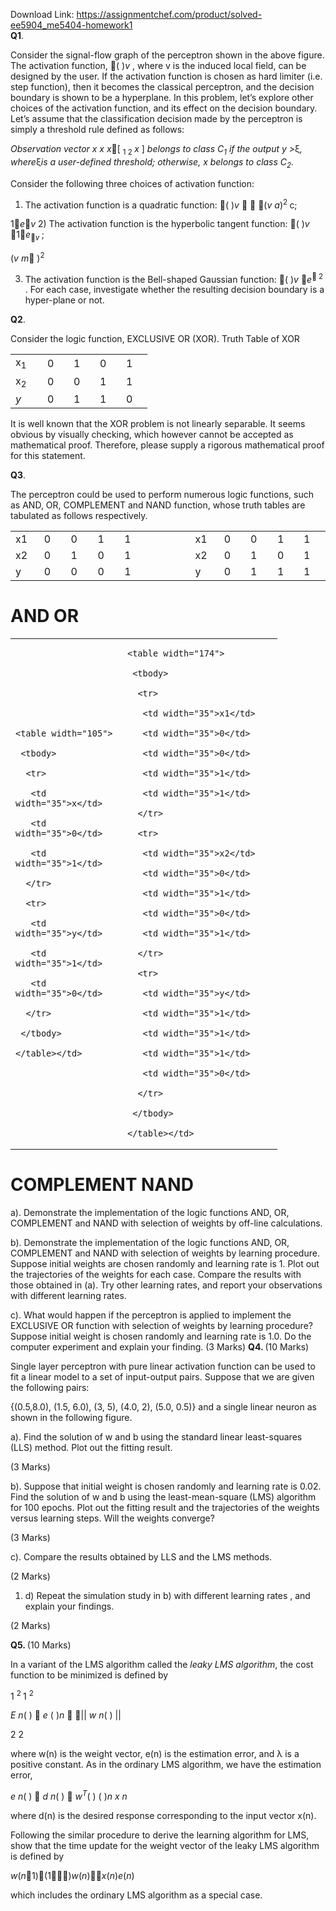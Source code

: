 Download Link: https://assignmentchef.com/product/solved-ee5904_me5404-homework1
<br>
<strong>Q1</strong>.

Consider the signal-flow graph of the perceptron shown in the above figure. The activation function, ( )<em>v </em>, where v is the induced local field, can be designed by the user. If the activation function is chosen as hard limiter (i.e. step function), then it becomes the classical perceptron, and the decision boundary is shown to be a hyperplane.  In this problem, let’s explore other choices of the activation function, and its effect on the decision boundary.  Let’s assume that the classification decision made by the perceptron is simply a threshold rule defined as follows:

<em>Observation vector x x x</em>[ <sub>1      2                      </sub><em>x </em>] <em>belongs to class C<sub>1</sub> if the output y &gt;</em>ξ<em>, where</em>ξ<em>is a user-defined threshold; otherwise, x belongs to class C<sub>2</sub>. </em>




Consider the following three choices of activation function:

1) The activation function is a quadratic function: ( )<em>v </em>  (<em>v a</em>)<sup>2    </sup>c;

1<em>e</em><em>v </em>2) The activation function is the hyperbolic tangent function: ( )<em>v </em>1<em>e</em><sub></sub><em><sub>v </sub></em>;

(<em>v m</em> )<sup>2</sup>

3) The activation function is the Bell-shaped Gaussian function: ( )<em>v </em><em>e</em><sup> </sup><sup>2 </sup>. For each case, investigate whether the resulting decision boundary is a hyper-plane or not.

<strong>Q2</strong>.

Consider the logic function, EXCLUSIVE OR (XOR).  Truth Table of XOR

<table width="139">

 <tbody>

  <tr>

   <td width="35">x<sub>1</sub></td>

   <td width="26">0</td>

   <td width="26">1</td>

   <td width="26">0</td>

   <td width="26">1</td>

  </tr>

  <tr>

   <td width="35">x<sub>2</sub></td>

   <td width="26">0</td>

   <td width="26">0</td>

   <td width="26">1</td>

   <td width="26">1</td>

  </tr>

  <tr>

   <td width="35"><em>y </em></td>

   <td width="26">0</td>

   <td width="26">1</td>

   <td width="26">1</td>

   <td width="26">0</td>

  </tr>

 </tbody>

</table>




It is well known that the XOR problem is not linearly separable. It seems obvious by visually checking, which however cannot be accepted as mathematical proof. Therefore, please supply a rigorous mathematical proof for this statement.




<strong>Q3</strong>.

The perceptron could be used to perform numerous logic functions, such as AND, OR, COMPLEMENT and NAND function, whose truth tables are tabulated as follows respectively.




<table width="429">

 <tbody>

  <tr>

   <td width="35">x1</td>

   <td width="35">0</td>

   <td width="35">0</td>

   <td width="35">1</td>

   <td width="35">1</td>

   <td rowspan="3" width="81"> </td>

   <td width="36">x1</td>

   <td width="34">0</td>

   <td width="35">0</td>

   <td width="34">1</td>

   <td width="35">1</td>

  </tr>

  <tr>

   <td width="35">x2</td>

   <td width="35">0</td>

   <td width="35">1</td>

   <td width="35">0</td>

   <td width="35">1</td>

   <td width="36">x2</td>

   <td width="34">0</td>

   <td width="35">1</td>

   <td width="34">0</td>

   <td width="35">1</td>

  </tr>

  <tr>

   <td width="35">y</td>

   <td width="35">0</td>

   <td width="35">0</td>

   <td width="35">0</td>

   <td width="35">1</td>

   <td width="36">y</td>

   <td width="34">0</td>

   <td width="35">1</td>

   <td width="34">1</td>

   <td width="35">1</td>

  </tr>

 </tbody>

</table>




<h1>                           AND                                                                                OR</h1>




<table width="395">

 <tbody>

  <tr>

   <td width="163">


    <table width="105">

     <tbody>

      <tr>

       <td width="35">x</td>

       <td width="35">0</td>

       <td width="35">1</td>

      </tr>

      <tr>

       <td width="35">y</td>

       <td width="35">1</td>

       <td width="35">0</td>

      </tr>

     </tbody>

    </table></td>

   <td width="232">


    <table width="174">

     <tbody>

      <tr>

       <td width="35">x1</td>

       <td width="35">0</td>

       <td width="35">0</td>

       <td width="35">1</td>

       <td width="35">1</td>

      </tr>

      <tr>

       <td width="35">x2</td>

       <td width="35">0</td>

       <td width="35">1</td>

       <td width="35">0</td>

       <td width="35">1</td>

      </tr>

      <tr>

       <td width="35">y</td>

       <td width="35">1</td>

       <td width="35">1</td>

       <td width="35">1</td>

       <td width="35">0</td>

      </tr>

     </tbody>

    </table></td>

  </tr>

 </tbody>

</table>

<h1>                     COMPLEMENT                                                                    NAND</h1>




a). Demonstrate the implementation of the logic functions AND, OR, COMPLEMENT and NAND with selection of weights by off-line calculations.




b). Demonstrate the implementation of the logic functions AND, OR, COMPLEMENT and NAND with selection of weights by learning procedure. Suppose initial weights are chosen randomly and learning rate  is 1. Plot out the trajectories of the weights for each case. Compare the results with those obtained in (a). Try other learning rates, and report your observations with different learning rates.




c). What would happen if the perceptron is applied to implement the EXCLUSIVE OR function with selection of weights by learning procedure? Suppose initial weight is chosen randomly and learning rate  is 1.0. Do the computer experiment and explain your finding.                                                  (3 Marks) <strong>Q4. </strong>(10 Marks)

Single layer perceptron with pure linear activation function can be used to fit a linear model to a set of input-output pairs. Suppose that we are given the following pairs:

{(0.5,8.0), (1.5, 6.0), (3, 5), (4.0, 2), (5.0, 0.5)} and a single linear neuron as shown in the following figure.







a). Find the solution of w and b using the standard linear least-squares (LLS) method. Plot out the fitting result.

(3 Marks)

b). Suppose that initial weight is chosen randomly and learning rate  is 0.02. Find the solution of w and b using the least-mean-square (LMS) algorithm for 100 epochs. Plot out the fitting result and the trajectories of the weights versus learning steps. Will the weights converge?

(3 Marks)

c). Compare the results obtained by LLS and the LMS methods.

(2 Marks)

<ol>

 <li>d) Repeat the simulation study in b) with different learning rates , and explain your findings.</li>

</ol>

(2 Marks)

<strong> </strong>

<strong>Q5. </strong>(10 Marks)

In a variant of the LMS algorithm called the <em>leaky LMS algorithm</em>, the cost function to be minimized is defined by

1 <sup>2                    </sup>1                <sup>2</sup>

<em>E n</em>( )  <em>e </em>( )<em>n </em> || <em>w n</em>( ) ||

2             2

where w(n) is the weight vector, e(n) is the estimation error, and λ is a positive constant. As in the ordinary LMS algorithm, we have the estimation error,

<em>e n</em>( )  <em>d n</em>( )  <em>w</em><em><sup>T</sup></em>( ) ( )<em>n x n</em>

where d(n) is the desired response corresponding to the input vector x(n).




Following the similar procedure to derive the learning algorithm for LMS, show that the time update for the weight vector of the leaky LMS algorithm is defined by

<em>w</em>(<em>n</em>1)(1)<em>w</em>(<em>n</em>)<em>x</em>(<em>n</em>)<em>e</em>(<em>n</em>)

which includes the ordinary LMS algorithm as a special case.


